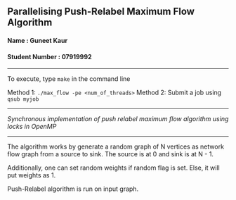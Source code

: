 ## Parallelising Push-Relabel Maximum Flow Algorithm

#### Name : Guneet Kaur
#### Student Number : 07919992

<hr>

To execute, type 
```make``` in the command line

Method 1:
```./max_flow -pe <num_of_threads>```
Method 2: 
Submit a job using 
```qsub myjob```

<hr>

_Synchronous implementation of push relabel maximum flow algorithm using locks in OpenMP_

<hr>

The algorithm works by generate a random graph of N vertices as network flow graph from a source to sink. The source is at 0 and sink is at N - 1.

Additionally, one can set random weights if random flag is set. Else, it will put weights as 1.

Push-Relabel algorithm is run on input graph.
